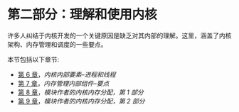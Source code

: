 # 第二部分：理解和使用内核

许多人纠结于内核开发的一个关键原因是缺乏对其内部的理解。这里，涵盖了内核架构、内存管理和调度的一些要点。

本节包括以下章节:

*   [第 6 章](06.html)，*内核内部要素–进程和线程*
*   [第 7 章](07.html)，*内存管理内部组件–要点*
*   [第 8 章](08.html)，*模块作者的内核内存分配，第 1 部分*
*   [第 9 章](09.html)，*模块作者的内核内存分配，第 2 部分*